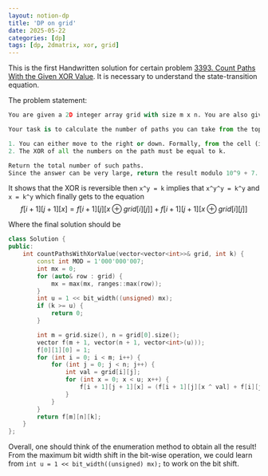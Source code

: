 ```yaml
---
layout: notion-dp
title: 'DP on grid'
date: 2025-05-22
categories: [dp]
tags: [dp, 2dmatrix, xor, grid]
---
```


This is the first Handwritten solution for certain problem [3393. Count Paths With the Given XOR Value](https://leetcode.cn/problems/count-paths-with-the-given-xor-value/description/). It is necessary to understand the state-transition equation. 

The problem statement:
```python
You are given a 2D integer array grid with size m x n. You are also given an integer k.

Your task is to calculate the number of paths you can take from the top-left cell (0, 0) to the bottom-right cell (m - 1, n - 1) satisfying the following constraints:

1. You can either move to the right or down. Formally, from the cell (i, j) you may move to the cell (i, j + 1) or to the cell (i + 1, j) if the target cell exists.
2. The XOR of all the numbers on the path must be equal to k.

Return the total number of such paths.
Since the answer can be very large, return the result modulo 10^9 + 7.
```

It shows that the XOR is reversible then `x^y = k` implies that `x^y^y = k^y` and `x = k^y` which finally gets to the equation
$$
    f[i+1][j+1][x] = f[i+1][j][x\oplus grid[i][j]]+ f[i+1][j+1][x\oplus grid[i][j]]
$$

Where the final solution should be 

```c++
class Solution {
public:
    int countPathsWithXorValue(vector<vector<int>>& grid, int k) {
        const int MOD = 1'000'000'007;
        int mx = 0;
        for (auto& row : grid) {
            mx = max(mx, ranges::max(row));
        }
        int u = 1 << bit_width((unsigned) mx);
        if (k >= u) {
            return 0;
        }

        int m = grid.size(), n = grid[0].size();
        vector f(m + 1, vector(n + 1, vector<int>(u)));
        f[0][1][0] = 1;
        for (int i = 0; i < m; i++) {
            for (int j = 0; j < n; j++) {
                int val = grid[i][j];
                for (int x = 0; x < u; x++) {
                    f[i + 1][j + 1][x] = (f[i + 1][j][x ^ val] + f[i][j + 1][x ^ val]) % MOD;
                }
            }
        }
        return f[m][n][k];
    }
};
```
Overall, one should think of the enumeration method to obtain all the result! From the maximum bit width shift in the bit-wise operation, we could learn from `int u = 1 << bit_width((unsigned) mx);` to work on the bit shift. 